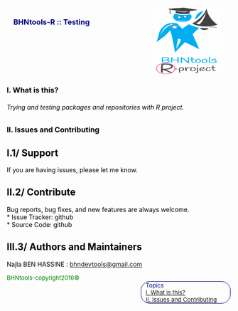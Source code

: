 
<html>
<head>
  <meta charset="utf-8" />
  <title>BHNtools-R-Tests</title>
  <script type="text/javascript" src="http://code.jquery.com/jquery-latest.min.js"></script>
</head>

<body>
<article>
  <div>
    <header>
        <section style="color:blue;float:right;padding-right:20px;">
        <img src="BHNtools-R-test.png" style="width:150px;height:150px;">
        </section>
        <section style="color:navy;float:left;padding-left:15px;">
        <h1>BHNtools-R :: Testing</h1>

 </div>
<section id="content"style="color:black;float:left;">
<h1 id='idtitle1'>I. What is this?</h1>
<H6>Trying and testing packages and repositories with R project.</p>


<h1 id='idtitle4'>II. Issues and Contributing</h1> 
<h2>I.1/ Support</h2>
<p>
If you are having issues, please let me know.
</p>
<h2>II.2/ Contribute</h2>
<p>Bug reports, bug fixes, and new features are always welcome.<br>
* Issue Tracker: github<br>
* Source Code: github</p>
<h2 id='idtitleE'>III.3/ Authors and Maintainers</h2>
<p>Najla BEN HASSINE : <a href="MAILTO:bhndevtools@gmail.com?Subject=DockerBIum">bhndevtools@gmail.com</a></p>
<section style="font: bold;color:green;align:center;font-size:small;">
<footer>BHNtools-copyright2016©</footer>
</section>
</section>
</article>
<aside style='float:right; font:bold; color:navy; align:center; font-size:small; border: 1.5px solid; border-radius:20px; width:200px;'>
<!--div style="font:bold;color:navt;align:center;font-size:small; border: 2px solid; border-radius:25px;"-->
<div style='font:bold;width:250px;padding-left:5px; padding-right:5px; margin-left:5px;'>Topics
<br>
<a href=#idtitle1>I. What is this?</a>
<br>
<a href=#idtitle4>II. Issues and Contributing</a>
</div>
</aside>
</body>
</html>
